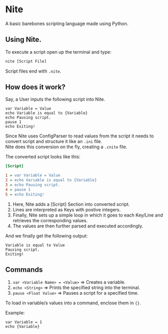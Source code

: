 # Nite
A basic barebones scripting language made using Python.

## Using Nite.
To execute a script open up the terminal and type:
```cmd
nite [Script File]
```
Script files end with `.nite`.

## How does it work?
Say, a User inputs the following script into Nite.

```
var Variable = Value
echo Variable is equal to {Variable}
echo Pausing script.
pause 1
echo Exiting!
```
Since Nite uses ConfigParser to read values from the script it needs to convert script and structure it like an `.ini` file.  
Nite does this conversion on the fly, creating a `.cnite` file.

The converted script looks like this:
```ini
[Script]

1 = var Variable = Value
2 = echo Variable is equal to {Variable}
3 = echo Pausing script.
4 = pause 1
5 = echo Exiting!
```

1. Here, Nite adds a [Script] Section into converted script.
2. Lines are interpreted as Keys with postive integers.
3. Finally, Nite sets up a simple loop in which it goes to each Key/Line and retrieves the corresponding values.
4. The values are then further parsed and executed accordingly.

And we finally get the following output:
```
Variable is equal to Value
Pausing script.
Exiting!
```

## Commands

1. `var <Variable Name> = <Value>` => Creates a variable.
2. `echo <String>` => Prints the specified string into the terminal.
3. `pause <Float Value>` => Pauses a script for a specified time.

To load in variable/s values into a command, enclose them in `{}`.        
     
Example:
```
var Variable = 1
echo {Variable}
```

